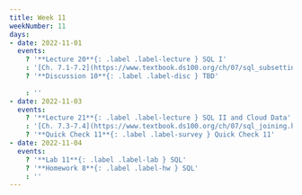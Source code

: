 ```yaml
---
title: Week 11
weekNumber: 11
days:
- date: 2022-11-01
  events:
    ? '**Lecture 20**{: .label .label-lecture } SQL I'
    : '[Ch. 7.1-7.2](https://www.textbook.ds100.org/ch/07/sql_subsetting.html), [7.5](https://www.textbook.ds100.org/ch/07/sql_other_reps.html)'
    ? '**Discussion 10**{: .label .label-disc } TBD' 
    
    : ''
- date: 2022-11-03
  events:
    ? '**Lecture 21**{: .label .label-lecture } SQL II and Cloud Data'
    : '[Ch. 7.3-7.4](https://www.textbook.ds100.org/ch/07/sql_joining.html)'
    ? '**Quick Check 11**{: .label .label-survey } Quick Check 11'
- date: 2022-11-04
  events:
    ? '**Lab 11**{: .label .label-lab } SQL'
    ? '**Homework 8**{: .label .label-hw } SQL'
    : ''
---
```

